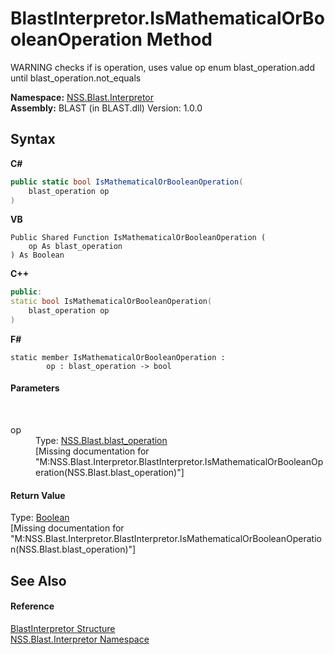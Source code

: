 # BlastInterpretor.IsMathematicalOrBooleanOperation Method 
 

WARNING checks if is operation, uses value op enum blast_operation.add until blast_operation.not_equals

**Namespace:**&nbsp;<a href="bc1962ef-fc17-4dde-e64c-a350d8f217aa.md">NSS.Blast.Interpretor</a><br />**Assembly:**&nbsp;BLAST (in BLAST.dll) Version: 1.0.0

## Syntax

**C#**<br />
``` C#
public static bool IsMathematicalOrBooleanOperation(
	blast_operation op
)
```

**VB**<br />
``` VB
Public Shared Function IsMathematicalOrBooleanOperation ( 
	op As blast_operation
) As Boolean
```

**C++**<br />
``` C++
public:
static bool IsMathematicalOrBooleanOperation(
	blast_operation op
)
```

**F#**<br />
``` F#
static member IsMathematicalOrBooleanOperation : 
        op : blast_operation -> bool 

```


#### Parameters
&nbsp;<dl><dt>op</dt><dd>Type: <a href="545d7548-930f-7c02-0adc-5220144448d3.md">NSS.Blast.blast_operation</a><br />\[Missing <param name="op"/> documentation for "M:NSS.Blast.Interpretor.BlastInterpretor.IsMathematicalOrBooleanOperation(NSS.Blast.blast_operation)"\]</dd></dl>

#### Return Value
Type: <a href="https://docs.microsoft.com/dotnet/api/system.boolean" target="_blank" rel="noopener noreferrer">Boolean</a><br />\[Missing <returns> documentation for "M:NSS.Blast.Interpretor.BlastInterpretor.IsMathematicalOrBooleanOperation(NSS.Blast.blast_operation)"\]

## See Also


#### Reference
<a href="4de5bd5a-f1bd-8188-7356-ab8a45b847d4.md">BlastInterpretor Structure</a><br /><a href="bc1962ef-fc17-4dde-e64c-a350d8f217aa.md">NSS.Blast.Interpretor Namespace</a><br />